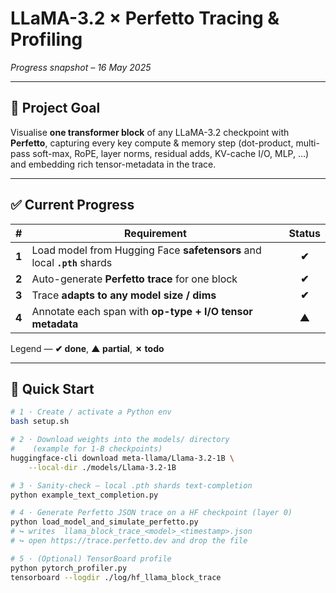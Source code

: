 # LLaMA-3.2 × Perfetto Tracing & Profiling  
*Progress snapshot – 16 May 2025*

---

## 🎯 Project Goal  
Visualise **one transformer block** of any LLaMA-3.2 checkpoint with **Perfetto**, capturing every key compute & memory step (dot-product, multi-pass soft-max, RoPE, layer norms, residual adds, KV-cache I/O, MLP, …) and embedding rich tensor-metadata in the trace.

---

## ✅ Current Progress

| # | Requirement | Status |
|---|-------------|:------:|
| **1** | Load model from Hugging Face **safetensors** and local **`.pth`** shards | **✔** |
| **2** | Auto-generate **Perfetto trace** for one block | **✔** |
| **3** | Trace **adapts to any model size / dims** | **✔** |
| **4** | Annotate each span with **op-type + I/O tensor metadata** | **▲** |

Legend — **✔ done**, **▲ partial**, **✗ todo**

---

## 🔧 Quick Start

```bash
# 1 · Create / activate a Python env
bash setup.sh

# 2 · Download weights into the models/ directory
#    (example for 1-B checkpoints)
huggingface-cli download meta-llama/Llama-3.2-1B \
    --local-dir ./models/Llama-3.2-1B

# 3 · Sanity-check – local .pth shards text-completion
python example_text_completion.py

# 4 · Generate Perfetto JSON trace on a HF checkpoint (layer 0)
python load_model_and_simulate_perfetto.py
# ↪ writes  llama_block_trace_<model>_<timestamp>.json
# ↪ open https://trace.perfetto.dev and drop the file

# 5 · (Optional) TensorBoard profile
python pytorch_profiler.py
tensorboard --logdir ./log/hf_llama_block_trace
